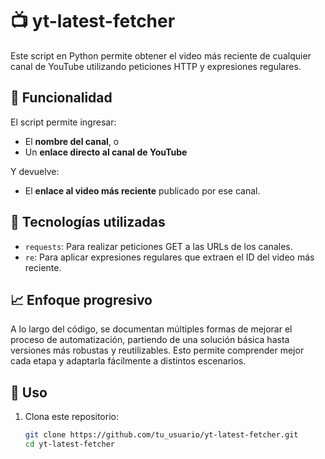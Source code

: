 # 📺 yt-latest-fetcher

Este script en Python permite obtener el video más reciente de cualquier canal de YouTube utilizando peticiones HTTP y expresiones regulares. 

## 🚀 Funcionalidad

El script permite ingresar:
- El **nombre del canal**, o
- Un **enlace directo al canal de YouTube**

Y devuelve:
- El **enlace al video más reciente** publicado por ese canal.

## 🧰 Tecnologías utilizadas

- `requests`: Para realizar peticiones GET a las URLs de los canales.
- `re`: Para aplicar expresiones regulares que extraen el ID del video más reciente.

## 📈 Enfoque progresivo

A lo largo del código, se documentan múltiples formas de mejorar el proceso de automatización, partiendo de una solución básica hasta versiones más robustas y reutilizables. Esto permite comprender mejor cada etapa y adaptarla fácilmente a distintos escenarios.

## 📝 Uso

1. Clona este repositorio:
   ```bash
   git clone https://github.com/tu_usuario/yt-latest-fetcher.git
   cd yt-latest-fetcher
